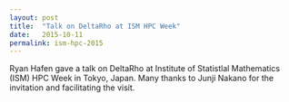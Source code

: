 ```yaml
---
layout: post
title:  "Talk on DeltaRho at ISM HPC Week"
date:   2015-10-11
permalink: ism-hpc-2015
---
```


Ryan Hafen gave a talk on DeltaRho at Institute of Statistlal Mathematics (ISM) HPC Week in Tokyo, Japan.  Many thanks to Junji Nakano for the invitation and facilitating the visit.
